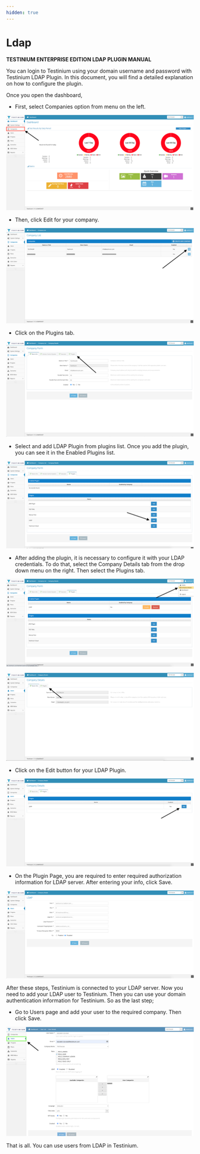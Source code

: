 ```yaml
---
hidden: true
---
```


# Ldap

**TESTINIUM ENTERPRISE EDITION LDAP PLUGIN MANUAL**

You can login to Testinium using your domain username and password with Testinium LDAP Plugin. In this document, you will find a detailed explanation on how to configure the plugin.

Once you open the dashboard,

* First, select Companies option from menu on the left.

![](<../../.gitbook/assets/2 (3)>)

* Then, click Edit for your company.

![](<../../.gitbook/assets/3 (4)>)

* Click on the Plugins tab.

![](<../../.gitbook/assets/4 (1)>)

* Select and add LDAP Plugin from plugins list. Once you add the plugin, you can see it in the Enabled Plugins list.

![](../../.gitbook/assets/5)

* After adding the plugin, it is necessary to configure it with your LDAP credentials. To do that, select the Company Details tab from the drop down menu on the right. Then select the Plugins tab.

![](<../../.gitbook/assets/6 (3)>)

![](../../.gitbook/assets/7)

* Click on the Edit button for your LDAP Plugin.

![](../../.gitbook/assets/8)

* On the Plugin Page, you are required to enter required authorization information for LDAP server. After entering your info, click Save.

![](<../../.gitbook/assets/9 (3)>)

After these steps, Testinium is connected to your LDAP server. Now you need to add your LDAP user to Testinium. Then you can use your domain authentication information for Testinium. So as the last step;

* Go to Users page and add your user to the required company. Then click Save.

![](<../../.gitbook/assets/10 (5)>)

That is all. You can use users from LDAP in Testinium.
